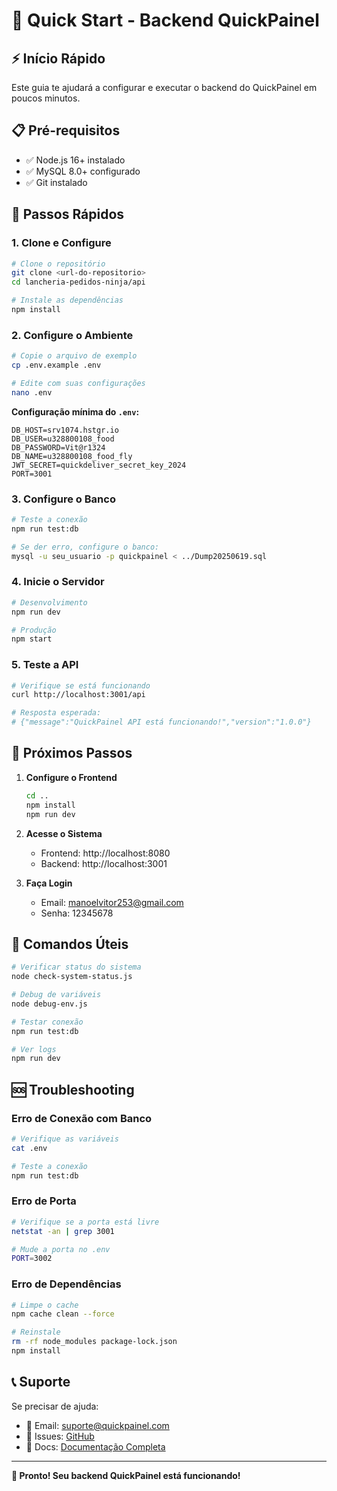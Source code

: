 # 🚀 Quick Start - Backend QuickPainel

## ⚡ Início Rápido

Este guia te ajudará a configurar e executar o backend do QuickPainel em poucos minutos.

## 📋 Pré-requisitos

- ✅ Node.js 16+ instalado
- ✅ MySQL 8.0+ configurado
- ✅ Git instalado

## 🚀 Passos Rápidos

### 1. Clone e Configure

```bash
# Clone o repositório
git clone <url-do-repositorio>
cd lancheria-pedidos-ninja/api

# Instale as dependências
npm install
```

### 2. Configure o Ambiente

```bash
# Copie o arquivo de exemplo
cp .env.example .env

# Edite com suas configurações
nano .env
```

**Configuração mínima do `.env`:**
```env
DB_HOST=srv1074.hstgr.io
DB_USER=u328800108_food
DB_PASSWORD=Vit@r1324
DB_NAME=u328800108_food_fly
JWT_SECRET=quickdeliver_secret_key_2024
PORT=3001
```

### 3. Configure o Banco

```bash
# Teste a conexão
npm run test:db

# Se der erro, configure o banco:
mysql -u seu_usuario -p quickpainel < ../Dump20250619.sql
```

### 4. Inicie o Servidor

```bash
# Desenvolvimento
npm run dev

# Produção
npm start
```

### 5. Teste a API

```bash
# Verifique se está funcionando
curl http://localhost:3001/api

# Resposta esperada:
# {"message":"QuickPainel API está funcionando!","version":"1.0.0"}
```

## 🎯 Próximos Passos

1. **Configure o Frontend**
   ```bash
   cd ..
   npm install
   npm run dev
   ```

2. **Acesse o Sistema**
   - Frontend: http://localhost:8080
   - Backend: http://localhost:3001

3. **Faça Login**
   - Email: manoelvitor253@gmail.com
   - Senha: 12345678

## 🔧 Comandos Úteis

```bash
# Verificar status do sistema
node check-system-status.js

# Debug de variáveis
node debug-env.js

# Testar conexão
npm run test:db

# Ver logs
npm run dev
```

## 🆘 Troubleshooting

### Erro de Conexão com Banco
```bash
# Verifique as variáveis
cat .env

# Teste a conexão
npm run test:db
```

### Erro de Porta
```bash
# Verifique se a porta está livre
netstat -an | grep 3001

# Mude a porta no .env
PORT=3002
```

### Erro de Dependências
```bash
# Limpe o cache
npm cache clean --force

# Reinstale
rm -rf node_modules package-lock.json
npm install
```

## 📞 Suporte

Se precisar de ajuda:
- 📧 Email: suporte@quickpainel.com
- 🐛 Issues: [GitHub](https://github.com/quickpainel/issues)
- 📖 Docs: [Documentação Completa](README.md)

---

**🚀 Pronto! Seu backend QuickPainel está funcionando!** 